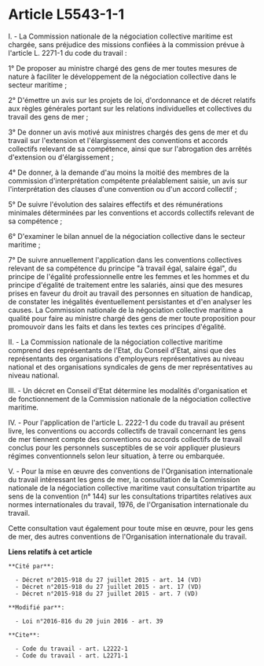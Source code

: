 # Article L5543-1-1

I. - La Commission nationale de la négociation collective maritime est chargée, sans préjudice des missions confiées à la
commission prévue à l'article L. 2271-1 du code du travail : 

1° De proposer au ministre chargé des gens de mer toutes mesures de nature à faciliter le développement de la négociation
collective dans le secteur maritime ; 

2° D'émettre un avis sur les projets de loi, d'ordonnance et de décret relatifs aux règles générales portant sur les
relations individuelles et collectives du travail des gens de mer ; 

3° De donner un avis motivé aux ministres chargés des gens de mer et du travail sur l'extension et l'élargissement des
conventions et accords collectifs relevant de sa compétence, ainsi que sur l'abrogation des arrêtés d'extension ou
d'élargissement ; 

4° De donner, à la demande d'au moins la moitié des membres de la commission d'interprétation compétente préalablement
saisie, un avis sur l'interprétation des clauses d'une convention ou d'un accord collectif ; 

5° De suivre l'évolution des salaires effectifs et des rémunérations minimales déterminées par les conventions et accords
collectifs relevant de sa compétence ; 

6° D'examiner le bilan annuel de la négociation collective dans le secteur maritime ; 

7° De suivre annuellement l'application dans les conventions collectives relevant de sa compétence du principe "à travail
égal, salaire égal", du principe de l'égalité professionnelle entre les femmes et les hommes et du principe d'égalité de
traitement entre les salariés, ainsi que des mesures prises en faveur du droit au travail des personnes en situation de
handicap, de constater les inégalités éventuellement persistantes et d'en analyser les causes. La Commission nationale de la
négociation collective maritime a qualité pour faire au ministre chargé des gens de mer toute proposition pour promouvoir
dans les faits et dans les textes ces principes d'égalité. 

II. - La Commission nationale de la négociation collective maritime comprend des représentants de l'Etat, du Conseil d'Etat,
ainsi que des représentants des organisations d'employeurs représentatives au niveau national et des organisations syndicales
de gens de mer représentatives au niveau national. 

III. - Un décret en Conseil d'Etat détermine les modalités d'organisation et de fonctionnement de la Commission nationale de
la négociation collective maritime. 

IV. - Pour l'application de l'article L. 2222-1 du code du travail au présent livre, les conventions ou accords collectifs de
travail concernant les gens de mer tiennent compte des conventions ou accords collectifs de travail conclus pour les
personnels susceptibles de se voir appliquer plusieurs régimes conventionnels selon leur situation, à terre ou embarquée. 

V. - Pour la mise en œuvre des conventions de l'Organisation internationale du travail intéressant les gens de mer, la
consultation de la Commission nationale de la négociation collective maritime vaut consultation tripartite au sens de la
convention (n° 144) sur les consultations tripartites relatives aux normes internationales du travail, 1976, de
l'Organisation internationale du travail.

Cette consultation vaut également pour toute mise en œuvre, pour les gens de mer, des autres conventions de l'Organisation
internationale du travail.

**Liens relatifs à cet article**

	**Cité par**:

	  - Décret n°2015-918 du 27 juillet 2015 - art. 14 (VD)
	  - Décret n°2015-918 du 27 juillet 2015 - art. 17 (VD)
	  - Décret n°2015-918 du 27 juillet 2015 - art. 7 (VD)

	**Modifié par**:

	  - Loi n°2016-816 du 20 juin 2016 - art. 39

	**Cite**:

	  - Code du travail - art. L2222-1
	  - Code du travail - art. L2271-1
